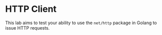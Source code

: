 # HTTP Client

This lab aims to test your ability to use the `net/http` package in Golang to issue HTTP requests.
